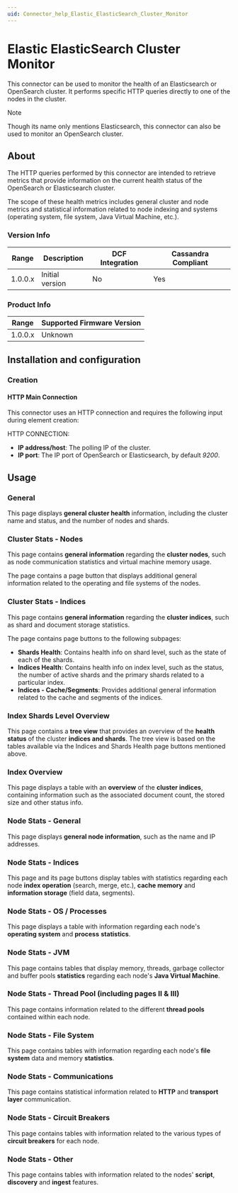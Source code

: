 ```yaml
---
uid: Connector_help_Elastic_ElasticSearch_Cluster_Monitor
---
```


# Elastic ElasticSearch Cluster Monitor

This connector can be used to monitor the health of an Elasticsearch or OpenSearch cluster. It performs specific HTTP queries directly to one of the nodes in the cluster.

> [!NOTE]
> Though its name only mentions Elasticsearch, this connector can also be used to monitor an OpenSearch cluster.

## About

The HTTP queries performed by this connector are intended to retrieve metrics that provide information on the current health status of the OpenSearch or Elasticsearch cluster.

The scope of these health metrics includes general cluster and node metrics and statistical information related to node indexing and systems (operating system, file system, Java Virtual Machine, etc.).

### Version Info

| Range | Description | DCF Integration | Cassandra Compliant |
|------------------|-----------------|---------------------|-------------------------|
| 1.0.0.x          | Initial version | No                  | Yes                     |

### Product Info

| Range | Supported Firmware Version |
|------------------|-----------------------------|
| 1.0.0.x          | Unknown                     |

## Installation and configuration

### Creation

#### HTTP Main Connection

This connector uses an HTTP connection and requires the following input during element creation:

HTTP CONNECTION:

- **IP address/host**: The polling IP of the cluster.
- **IP port**: The IP port of OpenSearch or Elasticsearch, by default *9200*.

## Usage

### General

This page displays **general cluster health** information, including the cluster name and status, and the number of nodes and shards.

### Cluster Stats - Nodes

This page contains **general information** regarding the **cluster nodes**, such as node communication statistics and virtual machine memory usage.

The page contains a page button that displays additional general information related to the operating and file systems of the nodes.

### Cluster Stats - Indices

This page contains **general information** regarding the **cluster indices**, such as shard and document storage statistics.

The page contains page buttons to the following subpages:

- **Shards Health**: Contains health info on shard level, such as the state of each of the shards.
- **Indices Health**: Contains health info on index level, such as the status, the number of active shards and the primary shards related to a particular index.
- **Indices - Cache/Segments**: Provides additional general information related to the cache and segments of the indices.

### Index Shards Level Overview

This page contains a **tree view** that provides an overview of the **health status** of the cluster **indices and shards**. The tree view is based on the tables available via the Indices and Shards Health page buttons mentioned above.

### Index Overview

This page displays a table with an **overview** of the **cluster indices**, containing information such as the associated document count, the stored size and other status info.

### Node Stats - General

This page displays **general node information**, such as the name and IP addresses.

### Node Stats - Indices

This page and its page buttons display tables with statistics regarding each node **index operation** (search, merge, etc.), **cache memory** and **information storage** (field data, segments).

### Node Stats - OS / Processes

This page displays a table with information regarding each node's **operating system** and **process** **statistics**.

### Node Stats - JVM

This page contains tables that display memory, threads, garbage collector and buffer pools **statistics** regarding each node's **Java Virtual Machine**.

### Node Stats - Thread Pool (including pages II & III)

This page contains information related to the different **thread pools** contained within each node.

### Node Stats - File System

This page contains tables with information regarding each node's **file system** data and memory **statistics**.

### Node Stats - Communications

This page contains statistical information related to **HTTP** and **transport layer** communication.

### Node Stats - Circuit Breakers

This page contains tables with information related to the various types of **circuit breakers** for each node.

### Node Stats - Other

This page contains tables with information related to the nodes' **script**, **discovery** and **ingest** features.
